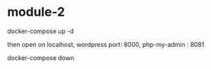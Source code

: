 # module-2

docker-compose up -d

then open on localhost, 
wordpress port: 8000, 
php-my-admin  : 8081

docker-compose down

